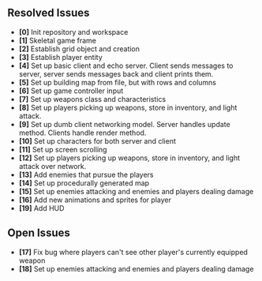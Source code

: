 ## Resolved Issues ##
- **[0]** Init repository and workspace
- **[1]** Skeletal game frame
- **[2]** Establish grid object and creation
- **[3]** Establish player entity
- **[4]** Set up basic client and echo server. Client sends messages to server, server sends messages back and client prints them.
- **[5]** Set up building map from file, but with rows and columns
- **[6]** Set up game controller input
- **[7]** Set up weapons class and characteristics
- **[8]** Set up players picking up weapons, store in inventory, and light attack.
- **[9]** Set up dumb client networking model. Server handles update method. Clients handle render method.
- **[10]** Set up characters for both server and client
- **[11]** Set up screen scrolling
- **[12]** Set up players picking up weapons, store in inventory, and light attack over network.
- **[13]** Add enemies that pursue the players
- **[14]** Set up procedurally generated map
- **[15]** Set up enemies attacking and enemies and players dealing damage 
- **[16]** Add new animations and sprites for player
- **[19]** Add HUD

## Open Issues
- **[17]** Fix bug where players can't see other player's currently equipped weapon
- **[18]** Set up enemies attacking and enemies and players dealing damage
